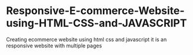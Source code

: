 # Responsive-E-commerce-Website-using-HTML-CSS-and-JAVASCRIPT
Creating ecommerce website using html css and javascript it is an responsive website with multiple pages 
